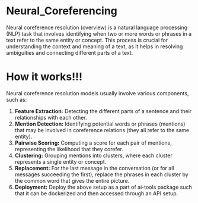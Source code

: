 # Neural_Coreferencing
Neural coreference resolution (overview) is a natural language processing (NLP) task that involves identifying when two or more words or phrases in a text refer to the same entity or concept. This process is crucial for understanding the context and meaning of a text, as it helps in resolving ambiguities and connecting different parts of a text.

# How it works!!!
Neural coreference resolution models usually involve various components, such as:
<ol>
  <li><b>Feature Extraction:</b> Detecting the different parts of a sentence and their relationships with each other.</li>
  <li><b>Mention Detection:</b> Identifying potential words or phrases (mentions) that may be involved in coreference relations (they all refer to the same entity).</li>
  <li><b>Pairwise Scoring:</b> Computing a score for each pair of mentions, representing the likelihood that they corefer.</li>
  <li><b>Clustering:</b> Grouping mentions into clusters, where each cluster represents a single entity or concept.</li>
  <li><b>Replacement:</b> For the last message in the conversation (or for all messages succeeding the first), replace the phrases in each cluster by the common word that gives the entire picture.</li>
  <li><b>Deployment:</b> Deploy the above setup as a part of ai-tools package such that it can be dockerized and then accessed through an API setup.</li>
</ol>
